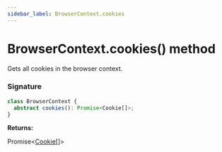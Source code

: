 ```yaml
---
sidebar_label: BrowserContext.cookies
---
```


# BrowserContext.cookies() method

Gets all cookies in the browser context.

### Signature

```typescript
class BrowserContext {
  abstract cookies(): Promise<Cookie[]>;
}
```

**Returns:**

Promise&lt;[Cookie](./puppeteer.cookie.md)\[\]&gt;
